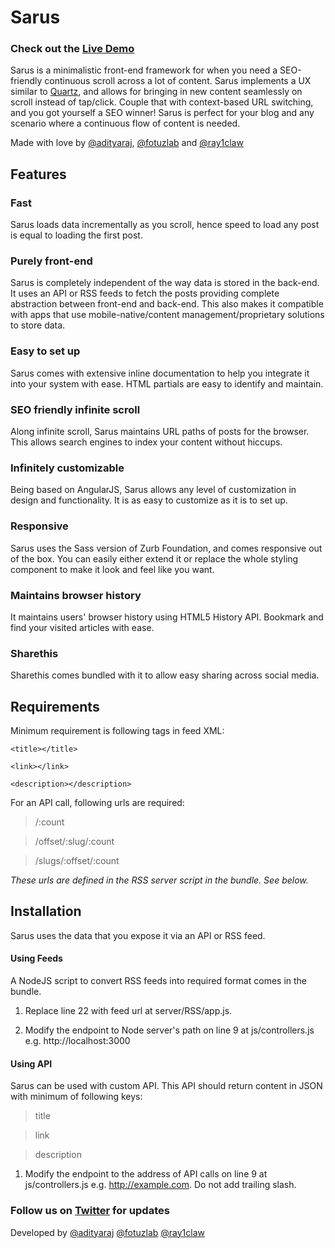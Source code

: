 # Sarus

### Check out the [Live Demo](http://sarus.srijanlabs.com)

Sarus is a minimalistic front-end framework for when you need a SEO-friendly continuous scroll across a lot of content. Sarus implements a UX similar to [Quartz](http://qz.com/), and allows for bringing in new content seamlessly on scroll instead of tap/click. Couple that with context-based URL switching, and you got yourself a SEO winner! Sarus is perfect for your blog and any scenario where a continuous flow of content is needed.

Made with love by [@adityaraj](https://twitter.com/adityaraj), [@fotuzlab](https://twitter.com/fotuzlab) and [@ray1claw](https://twitter.com/ray1claw)

## Features

### Fast
Sarus loads data incrementally as you scroll, hence speed to load any post is equal to loading the first post.
### Purely front-end
Sarus is completely independent of the way data is stored in the back-end. It uses an API or RSS feeds to fetch the posts providing complete abstraction between front-end and back-end. This also makes it compatible with apps that use mobile-native/content management/proprietary solutions to store data.
### Easy to set up
Sarus comes with extensive inline documentation to help you integrate it into your system with ease. HTML partials are easy to identify and maintain.
### SEO friendly infinite scroll
Along infinite scroll, Sarus maintains URL paths of posts for the browser. This allows search engines to index your content without hiccups.
### Infinitely customizable
Being based on AngularJS, Sarus allows any level of customization in design and functionality. It is as easy to customize as it is to set up.
### Responsive
Sarus uses the Sass version of Zurb Foundation, and comes responsive out of the box. You can easily either extend it or replace the whole styling component to make it look and feel like you want.
### Maintains browser history
It maintains users' browser history using HTML5 History API. Bookmark and find your visited articles with ease. 
### Sharethis
Sharethis comes bundled with it to allow easy sharing across social media.

## Requirements
Minimum requirement is following tags in feed XML:

`<title></title>`

`<link></link>`

`<description></description>`

For an API call, following urls are required:

> /:count

> /offset/:slug/:count

> /slugs/:offset/:count

_These urls are defined in the RSS server script in the bundle. See below._

## Installation
Sarus uses the data that you expose it via an API or RSS feed.

#### Using Feeds
A NodeJS script to convert RSS feeds into required format comes in the bundle.

1. Replace line 22 with feed url at server/RSS/app.js.

2. Modify the endpoint to Node server's path on line 9 at js/controllers.js e.g. http://localhost:3000

#### Using API
Sarus can be used with custom API. This API should return content in JSON with minimum of following keys:

> title

> link

> description

1. Modify the endpoint to the address of API calls on line 9 at js/controllers.js e.g. http://example.com. Do not add trailing slash.

### Follow us on [Twitter](https://twitter.com/projectsarus) for updates

Developed by
[@adityaraj](https://twitter.com/adityaraj)
[@fotuzlab](https://twitter.com/fotuzlab)
[@ray1claw](https://twitter.com/ray1claw)
